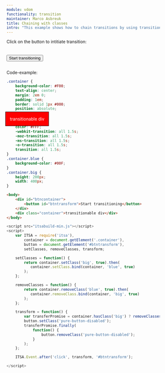 ```yaml
---
module: vdom
functionality: transition
maintainer: Marco Asbreuk
title: Chaining with classes
intro: "This example shows how to chain transitions by using transitional classes and Promises."
---
```


<style type="text/css">
    #btncontainer {
        margin: 2em 0;
        min-height: 2em;
    }
    #btncontainer button {
        margin-top: 0.5em;
    }
    .container {
        background-color: #F00;
        text-align: center;
        margin: 2em 0;
        padding: 1em;
        border: solid 1px #000;
        position: absolute;
        top: 28em;
        left: 16em;
        z-index: 1;
        color: #FFF;
        -webkit-transition: all 1.5s;
        -moz-transition: all 1.5s;
        -ms-transition: all 1.5s;
        -o-transition: all 1.5s;
        transition: all 1.5s;
    }
    .container.blue {
        background-color: #00F;
    }
    .container.big {
        height: 200px;
        width: 400px;
    }
    .body-content.module p.spaced {
        margin-top: 4em;
    }
</style>

Click on the button to intitiate transition:

<div id="btncontainer">
    <button id="btntransform" class="pure-button pure-button-primary pure-button-bordered">Start transitioning</button>
</div>

<div class="container">transitionable div</div>

<p class="spaced">Code-example:</p>

```css
.container {
    background-color: #F00;
    text-align: center;
    margin: 2em 0;
    padding: 1em;
    border: solid 1px #000;
    position: absolute;
    top: 28em;
    left: 16em;
    z-index: 1;
    color: #FFF;
    -webkit-transition: all 1.5s;
    -moz-transition: all 1.5s;
    -ms-transition: all 1.5s;
    -o-transition: all 1.5s;
    transition: all 1.5s;
}
.container.blue {
    background-color: #00F;
}
.container.big {
    height: 200px;
    width: 400px;
}
```

```html
<body>
    <div id="btncontainer">
        <button id="btntransform">Start transitioning</button>
    </div>
    <div class="container">transitionable div</div>
</body>
```

```js
<script src="itsabuild-min.js"></script>
<script>
    var ITSA = require('itsa'),
        container = document.getElement('.container'),
        button = document.getElement('#btntransform'),
        setClasses, removeClasses, transform;

    setClasses = function() {
        return container.setClass('big', true).then(
           container.setClass.bind(container, 'blue', true)
        );
    };

    removeClasses = function() {
        return container.removeClass('blue', true).then(
           container.removeClass.bind(container, 'big', true)
        );
    };

    transform = function() {
        var transferPromise = container.hasClass('big') ? removeClasses() : setClasses();
        button.setClass('pure-button-disabled');
        transferPromise.finally(
            function() {
                button.removeClass('pure-button-disabled');
            }
        );
    };

    ITSA.Event.after('click', transform, '#btntransform');

</script>
```

<script src="../../dist/itsabuild-min.js"></script>
<script>
    var ITSA = require('itsa'),
        container = document.getElement('.container'),
        button = document.getElement('#btntransform'),
        setClasses, removeClasses, transform;

    setClasses = function() {
        return container.setClass('big', true).then(
           container.setClass.bind(container, 'blue', true)
        );
    };

    removeClasses = function() {
        return container.removeClass('blue', true).then(
           container.removeClass.bind(container, 'big', true)
        );
    };

    transform = function() {
        var transferPromise = container.hasClass('big') ? removeClasses() : setClasses();
        button.setClass('pure-button-disabled');
        transferPromise.finally(
            function() {
                button.removeClass('pure-button-disabled');
            }
        );
    };

    ITSA.Event.after('click', transform, '#btntransform');

</script>
